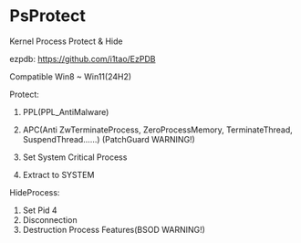 # PsProtect
Kernel Process Protect &amp; Hide

ezpdb: https://github.com/i1tao/EzPDB

Compatible Win8 ~ Win11(24H2)

Protect:     
 1. PPL(PPL_AntiMalware)

 2. APC(Anti ZwTerminateProcess, ZeroProcessMemory, TerminateThread, SuspendThread……) (PatchGuard WARNING!)

 3. Set System Critical Process

 4. Extract to SYSTEM

HideProcess:    
 1. Set Pid 4
 2. Disconnection
 3. Destruction Process Features(BSOD WARNING!)